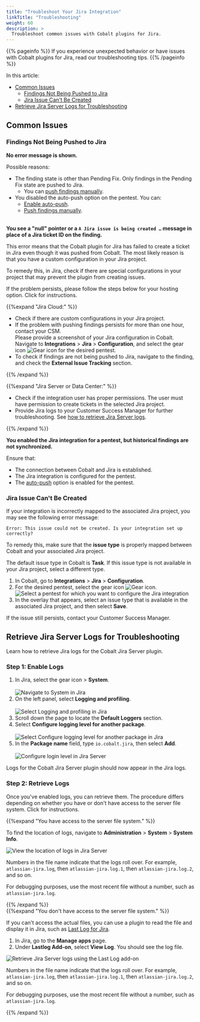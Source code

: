 ```yaml
---
title: "Troubleshoot Your Jira Integration"
linkTitle: "Troubleshooting"
weight: 60
description: >
  Troubleshoot common issues with Cobalt plugins for Jira.
---
```


{{% pageinfo %}}
If you experience unexpected behavior or have issues with Cobalt plugins for Jira, read our troubleshooting tips.
{{% /pageinfo %}}

In this article:

- [Common Issues](#common-issues)
  - [Findings Not Being Pushed to Jira](#findings-not-being-pushed-to-jira)
  - [Jira Issue Can't Be Created](#jira-issue-cant-be-created)
- [Retrieve Jira Server Logs for Troubleshooting](#retrieve-jira-server-logs-for-troubleshooting)

## Common Issues

### Findings Not Being Pushed to Jira

**No error message is shown.**

Possible reasons:

- The finding state is other than Pending Fix. Only findings in the Pending Fix state are pushed to Jira.
    - You can [push findings manually]().
- You disabled the auto-push option on the pentest. You can:
    - [Enable auto-push]().
    - [Push findings manually]().
<br><br>

**You see a "null" pointer or a `A Jira issue is being created …` message in place of a Jira ticket ID on the finding.**

This error means that the Cobalt plugin for Jira has failed to create a ticket in Jira even though it was pushed from Cobalt. The most likely reason is that you have a custom configuration in your Jira project.

To remedy this, in Jira, check if there are special configurations in your project that may prevent the plugin from creating issues.

If the problem persists, please follow the steps below for your hosting option. Click <i style="font-size:x-large; color: #0047AB" class="fas fa-chevron-right"></i> for instructions.

{{%expand "Jira Cloud:" %}}

- Check if there are custom configurations in your Jira project.
- If the problem with pushing findings persists for more than one hour, contact your CSM.<br>Please provide a screenshot of your Jira configuration in Cobalt. Navigate to **Integrations** > **Jira** > **Configuration**, and select the gear icon ![Gear icon](/icons/Gear.png "Gear icon") for the desired pentest.
- To check if findings are not being pushed to Jira, navigate to the finding, and check the **External Issue Tracking** section.

{{% /expand %}}

{{%expand "Jira Server or Data Center:" %}}

- Check if the integration user has proper permissions. The user must have permission to create tickets in the selected Jira project.
- Provide Jira logs to your Customer Success Manager for further troubleshooting. See [how to retrieve Jira Server logs](#retrieve-jira-server-logs-for-troubleshooting).

{{% /expand %}}
<br>

**You enabled the Jira integration for a pentest, but historical findings are not synchronized.**

Ensure that:

- The connection between Cobalt and Jira is established.
- The Jira integration is configured for the pentest.
- The [auto-push]() option is enabled for the pentest.

### Jira Issue Can't Be Created

If your integration is incorrectly mapped to the associated Jira project, you may see the following error message:

```
Error: This issue could not be created. Is your integration set up correctly?
```

To remedy this, make sure that the **issue type** is properly mapped between Cobalt and your associated Jira project.

The default issue type in Cobalt is **Task**. If this issue type is not available in your Jira project, select a different type.

1. In Cobalt, go to **Integrations** > **Jira** > **Configuration**.
1. For the desired pentest, select the gear icon ![Gear icon](/icons/Gear.png "Gear icon").
    ![Select a pentest for which you want to configure the Jira integration](/integrations/configure-jira-integration-for-pentest.png "Select a pentest for which you want to configure the Jira integration")
1. In the overlay that appears, select an issue type that is available in the associated Jira project, and then select **Save**.

If the issue still persists, contact your Customer Success Manager.

## Retrieve Jira Server Logs for Troubleshooting

Learn how to retrieve Jira logs for the Cobalt Jira Server plugin.

### Step 1: Enable Logs

1. In Jira, select the gear icon > **System**.<br><br>
    ![Navigate to System in Jira](/integrations/enable-jira-server-logs-1.png "Navigate to System in Jira")
1. On the left panel, select **Logging and profiling**.<br><br>
    ![Select Logging and profiling in Jira](/integrations/enable-jira-server-logs-2.png "Select Logging and profiling in Jira")
1. Scroll down the page to locate the **Default Loggers** section.
1. Select **Configure logging level for another package**.<br><br>
    ![Select Configure logging level for another package in Jira](/integrations/enable-jira-server-logs-3.png "Select Configure logging level for another package in Jira")
1. In the **Package name** field, type `io.cobalt.jira`, then select **Add**.<br><br>
    ![Configure login level in Jira Server](/integrations/enable-jira-server-logs-4.png "Configure login level in Jira Server")

Logs for the Cobalt Jira Server plugin should now appear in the Jira logs.

### Step 2: Retrieve Logs

Once you've enabled logs, you can retrieve them. The procedure differs depending on whether you have or don't have access to the server file system. Click <i style="font-size:x-large; color: #0047AB" class="fas fa-chevron-right"></i> for instructions.

{{%expand "You have access to the server file system." %}}

To find the location of logs, navigate to **Administration** > **System** > **System Info**.

![View the location of logs in Jira Server](/integrations/jira-server-logs.png "View the location of logs in Jira Server")

Numbers in the file name indicate that the logs roll over. For example, `atlassian-jira.log`, then `atlassian-jira.log.1`, then `atlassian-jira.log.2`, and so on.

For debugging purposes, use the most recent file without a number, such as `atlassian-jira.log`.

{{% /expand %}}
<br>
{{%expand "You don't have access to the server file system." %}}

If you can't access the actual files, you can use a plugin to read the file and display it in Jira, such as [Last Log for Jira](https://marketplace.atlassian.com/apps/1211604/last-log-for-jira?hosting=server&tab=overview).

1. In Jira, go to the **Manage apps** page.
1. Under **Lastlog Add-on**, select **View Log**. You should see the log file.

![Retrieve Jira Server logs using the Last Log add-on](/integrations/jira-server-logs-Lastlog.png "Retrieve Jira Server logs using the Last Log add-on")

Numbers in the file name indicate that the logs roll over. For example, `atlassian-jira.log`, then `atlassian-jira.log.1`, then `atlassian-jira.log.2`, and so on.

For debugging purposes, use the most recent file without a number, such as `atlassian-jira.log`.

{{% /expand %}}
